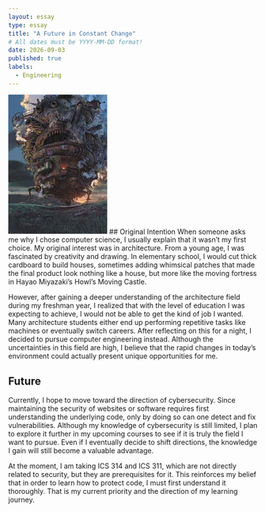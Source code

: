 ```yaml
---
layout: essay
type: essay
title: "A Future in Constant Change"
# All dates must be YYYY-MM-DD format!
date: 2026-09-03
published: true
labels:
  - Engineering
---
```


<img width="200px" class="rounded float-start pe-4" src="../img/future/future.jpg">
## Original Intention
When someone asks me why I chose computer science, I usually explain that it wasn’t my first choice. My original interest was in architecture. From a young age, I was fascinated by creativity and drawing. In elementary school, I would cut thick cardboard to build houses, sometimes adding whimsical patches that made the final product look nothing like a house, but more like the moving fortress in Hayao Miyazaki’s Howl’s Moving Castle.

However, after gaining a deeper understanding of the architecture field during my freshman year, I realized that with the level of education I was expecting to achieve, I would not be able to get the kind of job I wanted. Many architecture students either end up performing repetitive tasks like machines or eventually switch careers. After reflecting on this for a night, I decided to pursue computer engineering instead. Although the uncertainties in this field are high, I believe that the rapid changes in today’s environment could actually present unique opportunities for me.

## Future
Currently, I hope to move toward the direction of cybersecurity. Since maintaining the security of websites or software requires first understanding the underlying code, only by doing so can one detect and fix vulnerabilities. Although my knowledge of cybersecurity is still limited, I plan to explore it further in my upcoming courses to see if it is truly the field I want to pursue. Even if I eventually decide to shift directions, the knowledge I gain will still become a valuable advantage.

At the moment, I am taking ICS 314 and ICS 311, which are not directly related to security, but they are prerequisites for it. This reinforces my belief that in order to learn how to protect code, I must first understand it thoroughly. That is my current priority and the direction of my learning journey.
